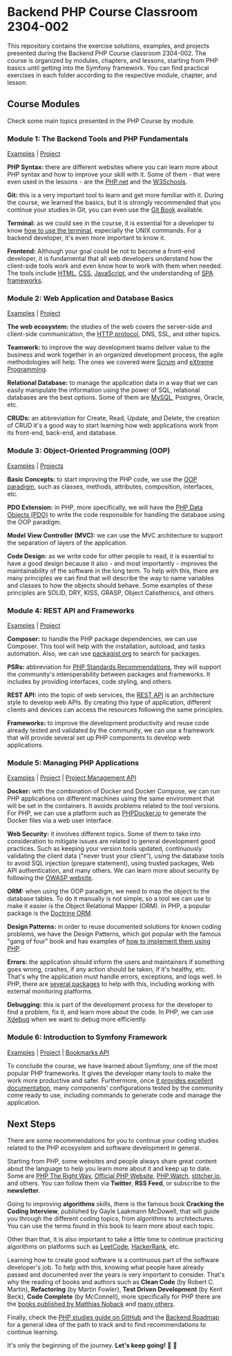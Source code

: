 # Backend PHP Course Classroom 2304-002

This repository contains the exercise solutions, examples, and projects presented during the Backend PHP Course classroom 2304-002. The course is organized by modules, chapters, and lessons, starting from PHP basics until getting into the Symfony framework. You can find practical exercises in each folder according to the respective module, chapter, and lesson.

## Course Modules

Check some main topics presented in the PHP Course by module.

### Module 1: The Backend Tools and PHP Fundamentals

[Examples](./module1) | [Project](./module1/project/module1-project.md)

**PHP Syntax:** there are different websites where you can learn more about PHP syntax and how to improve your skill with it. Some of them - that were even used in the lessons - are the [PHP.net](https://www.php.net/manual/en/) and the [W3Schools](https://www.w3schools.com/php/).  

**Git:** this is a very important tool to learn and get more familiar with it. During the course, we learned the basics, but it is strongly recommended that you continue your studies in Git, you can even use the [Git Book](https://git-scm.com/book/en/v2) available.

**Terminal:** as we could see in the course, it is essential for a developer to know [how to use the terminal](https://developer.mozilla.org/en-US/docs/Learn/Tools_and_testing/Understanding_client-side_tools/Command_line), especially the UNIX commands. For a backend developer, it's even more important to know it.  

**Frontend:** Although your goal could be not to become a front-end developer, it is fundamental that all web developers understand how the client-side tools work and even know how to work with them when needed. The tools include [HTML](https://www.w3schools.com/html/), [CSS](https://www.w3schools.com/css), [JavaScript](https://www.w3schools.com/js), and the understanding of [SPA frameworks](https://en.wikipedia.org/wiki/Single-page_application).

### Module 2: Web Application and Database Basics

[Examples](./module2) | [Project](./module2/project/module2-project.md)

**The web ecosystem:** the studies of the web covers the server-side and client-side communication, the [HTTP protocol](https://developer.mozilla.org/en-US/docs/Web/HTTP/Overview), DNS, SSL, and other topics.  

**Teamwork:** to improve the way development teams deliver value to the business and work together in an organized development process, the agile methodologies will help. The ones we covered were [Scrum](https://www.scrum.org/learning-series/what-is-scrum) and [eXtreme Programming](http://www.extremeprogramming.org/).

**Relational Database:** to manage the application data in a way that we can easily manipulate the information using the power of SQL, relational databases are the best options. Some of them are [MySQL](https://www.mysqltutorial.org/), Postgres, Oracle, etc.  

**CRUDs:** an abbreviation for Create, Read, Update, and Delete, the creation of CRUD it's a good way to start learning how web applications work from its front-end, back-end, and database.

### Module 3: Object-Oriented Programming (OOP)

[Examples](./module3) | [Projects](./module3/README.md)

**Basic Concepts:** to start improving the PHP code, we use the [OOP paradigm](https://www.w3schools.com/php/php_oop_what_is.asp), such as classes, methods, attributes, composition, interfaces, etc.  

**PDO Extension:** in PHP, more specifically, we will have the [PHP Data Objects (PDO)](https://www.php.net/manual/en/book.pdo.php) to write the code responsible for handling the database using the OOP paradigm.  

**Model View Controller (MVC):** we can use the MVC architecture to support the separation of layers of the application.  

**Code Design:** as we write code for other people to read, it is essential to have a good design because it also - and most importantly - improves the maintainability of the software in the long term. To help with this, there are many principles we can find that will describe the way to name variables and classes to how the objects should behave. Some examples of these principles are SOLID, DRY, KISS, GRASP, Object Calisthenics, and others.

### Module 4: REST API and Frameworks

[Examples](./module4) | [Project](./module4/project/module4-project.md)

**Composer:** to handle the PHP package dependencies, we can use Composer. This tool will help with the installation, autoload, and tasks automation. Also, we can use [packagist.org](https://packagist.org/) to search for packages.  

**PSRs:** abbreviation for [PHP Standards Recommendations](https://www.php-fig.org/psr/), they will support the community's interoperability between packages and frameworks. It includes by providing interfaces, code styling, and others.

**REST API:** into the topic of web services, the [REST API](https://restfulapi.net/) is an architecture style to develop web APIs. By creating this type of application, different clients and devices can access the resources following the same principles.  

**Frameworks:** to improve the development productivity and reuse code already tested and validated by the community, we can use a framework that will provide several set up PHP components to develop web applications.

### Module 5: Managing PHP Applications

[Examples](./module5) | [Project](./module5/project/module5-project.md) | [Project Management API](https://github.com/jagaad/classroom-php-2209-001-api-project-management)

**Docker:** with the combination of Docker and Docker Compose, we can run PHP applications on different machines using the same environment that will be set in the containers. It avoids problems related to the tool versions. For PHP, we can use a platform such as [PHPDocker.io](https://phpdocker.io/) to generate the Docker files via a web user interface.

**Web Security:** it involves different topics. Some of them to take into consideration to mitigate issues are related to general development good practices. Such as keeping your version tools updated, continuously validating the client data ("never trust your client"), using the database tools to avoid SQL injection (prepare statement), using trusted packages, Web API authentication, and many others. We can learn more about security by following the [OWASP website](https://owasp.org/).

**ORM:** when using the OOP paradigm, we need to map the object to the database tables. To do it manually is not simple, so a tool we can use to make it easier is the Object Relational Mapper (ORM). In PHP, a popular package is the [Doctrine ORM](https://www.doctrine-project.org/projects/doctrine-orm/en/2.14/index.html).  

**Design Patterns:** in order to reuse documented solutions for known coding problems, we have the Design Patterns, which got popular with the famous "gang of four" book and has examples of [how to implement them using PHP](https://github.com/DesignPatternsPHP/DesignPatternsPHP).  

**Errors:** the application should inform the users and maintainers if something goes wrong, crashes, if any action should be taken, if it's healthy, etc. That's why the application must handle errors, exceptions, and logs well. In PHP, there are [several packages](https://packagist.org/?query=error%2Clog&tags=error~logging) to help with this, including working with external monitoring platforms.

**Debugging:** this is part of the development process for the developer to find a problem, fix it, and learn more about the code. In PHP, we can use [Xdebug](https://xdebug.org/) when we want to debug more efficiently.

### Module 6: Introduction to Symfony Framework

[Examples](./module6) | [Project](./module6/project/module6-project.md) | [Bookmarks API](https://github.com/jagaad/classroom-php-2209-001-api-bookmarks)

To conclude the course, we have learned about Symfony, one of the most popular PHP frameworks. It gives the developer many tools to make the work more productive and safer. Furthermore, once [it provides excellent documentation](https://symfony.com/doc/current/index.html), many components' configurations tested by the community come ready to use, including commands to generate code and manage the application.

## Next Steps

There are some recommendations for you to continue your coding studies related to the PHP ecosystem and software development in general.

Starting from PHP, some websites and people always share great content about the language to help you learn more about it and keep up to date. Some are [PHP The Right Way](https://phptherightway.com/), [Official PHP Website](https://www.php.net/), [PHP.Watch](https://php.watch/), [stitcher.io](https://stitcher.io/), and others. You can follow them via **Twitter**, **RSS Feed**, or subscribe to the **newsletter**.

Going to improving **algorithms** skills, there is the famous book **Cracking the Coding Interview**, published by Gayle Laakmann McDowell, that will guide you through the different coding topics, from algorithms to architectures. You can use the terms found in this book to learn more about each topic.

Other than that, it is also important to take a little time to continue practicing algorithms on platforms such as [LeetCode](https://leetcode.com/), [HackerRank](https://www.hackerrank.com/), etc.

Learning how to create good software is a continuous part of the software developer's job. To help with this, knowing what people have already passed and documented over the years is very important to consider. That's why the reading of books and authors such as **Clean Code** (by Robert C. Martin), **Refactoring** (by Martin Fowler), **Test Driven Development** (by Kent Beck), **Code Complete** (by McConnell), more specifically for PHP there are the [books published by Matthias Noback](https://matthiasnoback.nl/books/) and [many others](https://github.com/charlax/professional-programming).

Finally, check the [PHP studies guide on GitHub](https://github.com/odan/learn-php) and the [Backend Roadmap](https://roadmap.sh/backend) for a general idea of the path to track and to find recommendations to continue learning.  

It's only the beginning of the journey. **Let's keep going!** :rocket: :elephant:
